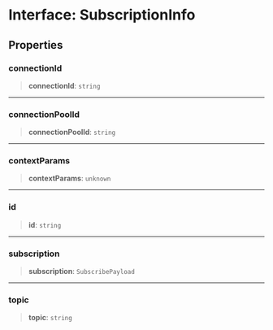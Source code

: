 # Interface: SubscriptionInfo

## Properties

### connectionId

> **connectionId**: `string`

---

### connectionPoolId

> **connectionPoolId**: `string`

---

### contextParams

> **contextParams**: `unknown`

---

### id

> **id**: `string`

---

### subscription

> **subscription**: `SubscribePayload`

---

### topic

> **topic**: `string`
